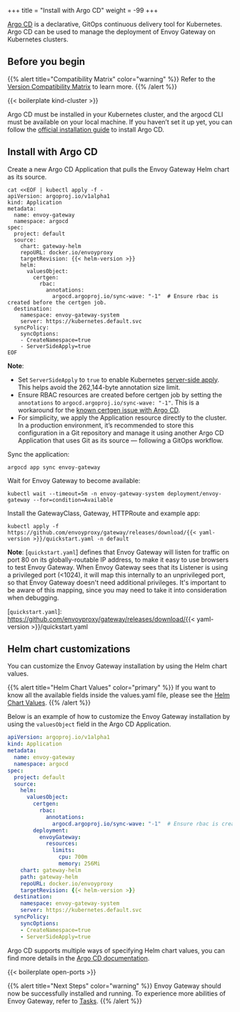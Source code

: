 +++
title = "Install with Argo CD"
weight = -99
+++

[Argo CD](https://argo-cd.readthedocs.io) is a declarative, GitOps continuous delivery tool for Kubernetes.
Argo CD can be used to manage the deployment of Envoy Gateway on Kubernetes clusters.

## Before you begin

{{% alert title="Compatibility Matrix" color="warning" %}}
Refer to the [Version Compatibility Matrix](/news/releases/matrix) to learn more.
{{% /alert %}}

{{< boilerplate kind-cluster >}}

Argo CD must be installed in your Kubernetes cluster, and the argocd CLI must be available on your local machine.
If you haven’t set it up yet, you can follow the [official installation guide](https://argo-cd.readthedocs.io/en/stable/operator-manual/installation/) to install Argo CD.

## Install with Argo CD

Create a new Argo CD Application that pulls the Envoy Gateway Helm chart as its source.

```shell
cat <<EOF | kubectl apply -f -
apiVersion: argoproj.io/v1alpha1
kind: Application
metadata:
  name: envoy-gateway
  namespace: argocd
spec:
  project: default
  source:
    chart: gateway-helm
    repoURL: docker.io/envoyproxy
    targetRevision: {{< helm-version >}}
    helm:
      valuesObject:
        certgen:
          rbac:
            annotations:
              argocd.argoproj.io/sync-wave: "-1"  # Ensure rbac is created before the certgen job.
  destination:
    namespace: envoy-gateway-system
    server: https://kubernetes.default.svc
  syncPolicy:
    syncOptions:
    - CreateNamespace=true
    - ServerSideApply=true
EOF
```

**Note**:

* Set `ServerSideApply` to `true` to enable Kubernetes [server-side apply](https://kubernetes.io/docs/reference/using-api/server-side-apply/). This helps avoid the 262,144-byte annotation size limit.
* Ensure RBAC resources are created before certgen job by setting the `annotations` to `argocd.argoproj.io/sync-wave: "-1"`. This is a workaround for the [known certgen issue with Argo CD](https://github.com/envoyproxy/gateway/issues/5223).
* For simplicity, we apply the Application resource directly to the cluster.
In a production environment, it’s recommended to store this configuration in a Git repository and manage it using another Argo CD Application that uses Git as its source — following a GitOps workflow.

Sync the application:

```shell
argocd app sync envoy-gateway
```

Wait for Envoy Gateway to become available:

```shell
kubectl wait --timeout=5m -n envoy-gateway-system deployment/envoy-gateway --for=condition=Available
```

Install the GatewayClass, Gateway, HTTPRoute and example app:

```shell
kubectl apply -f https://github.com/envoyproxy/gateway/releases/download/{{< yaml-version >}}/quickstart.yaml -n default
```

**Note**: [`quickstart.yaml`] defines that Envoy Gateway will listen for
traffic on port 80 on its globally-routable IP address, to make it easy to use
browsers to test Envoy Gateway. When Envoy Gateway sees that its Listener is
using a privileged port (<1024), it will map this internally to an
unprivileged port, so that Envoy Gateway doesn't need additional privileges.
It's important to be aware of this mapping, since you may need to take it into
consideration when debugging.

[`quickstart.yaml`]: https://github.com/envoyproxy/gateway/releases/download/{{< yaml-version >}}/quickstart.yaml


## Helm chart customizations

You can customize the Envoy Gateway installation by using the Helm chart values.

{{% alert title="Helm Chart Values" color="primary" %}}
If you want to know all the available fields inside the values.yaml file, please see the [Helm Chart Values](./gateway-helm-api).
{{% /alert %}}

Below is an example of how to customize the Envoy Gateway installation by using the `valuesObject` field in the Argo CD Application.

```yaml
apiVersion: argoproj.io/v1alpha1
kind: Application
metadata:
  name: envoy-gateway
  namespace: argocd
spec:
  project: default
  source:
    helm:
      valuesObject:
        certgen:
          rbac:
            annotations:
              argocd.argoproj.io/sync-wave: "-1"  # Ensure rbac is created before the certgen job. This is a workaround for
        deployment:
          envoyGateway:
            resources:
              limits:
                cpu: 700m
                memory: 256Mi
    chart: gateway-helm
    path: gateway-helm
    repoURL: docker.io/envoyproxy
    targetRevision: {{< helm-version >}}
  destination:
    namespace: envoy-gateway-system
    server: https://kubernetes.default.svc
  syncPolicy:
    syncOptions:
    - CreateNamespace=true
    - ServerSideApply=true
```

Argo CD supports multiple ways of specifying Helm chart values, you can find more details in the [Argo CD documentation](https://argo-cd.readthedocs.io/en/stable/user-guide/helm/#helm).

{{< boilerplate open-ports >}}

{{% alert title="Next Steps" color="warning" %}}
Envoy Gateway should now be successfully installed and running.  To experience more abilities of Envoy Gateway, refer to [Tasks](../tasks).
{{% /alert %}}
